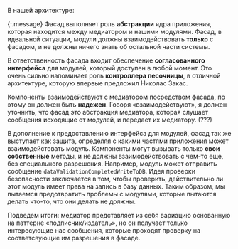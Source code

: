 <!-- ### Использование фасада: абстракция ядра -->

В нашей архитектуре:

{:.message}
Фасад выполняет роль **абстракции** ядра приложения, которая находится между
медиатором и нашими модулями. Фасад, в идеальной ситуации, модули должны
взаимодействовать **только** с фасадом, и не должны ничего знать об остальной
части системы.

В ответственность фасада входит обеспечение **согласованного интерфейса** для
модулей, который доступен в любой момент. Это очень сильно напоминает роль
**контроллера песочницы**, в отличной архитектуре, которую впервые предложил
Николас Закас.

Компоненты взаимодействуют с медиатором посредством фасада, по этому он должен
быть **надежен**. Говоря «взаимодействуют», я должен уточнить, что фасад это
абстракция медиатора, которая слушает сообщения исходящие от модулей, и
передает их медиатору. (???)

В дополнение к предоставлению интерфейса для модулей, фасад так же выступает
как защита, определяя с какими частями приложения может
взаимодейстовать модуль. Компоненты могут вызывать только **свои собственные**
методы, и не должны взаимодействовать с чем-то еще, без специального разрешения.
Например, модуль может отправить сообщение `dataValidationCompletedWriteToDB`.
Идея проверки безопасности заключается в том, чтобы проверить, действительно ли
этот модуль имеет права на запись в базу данных. Таким образом, мы пытаемся
предотвратить проблемы с модулями, которые пытаются делать что-то, что они
делать не должны. 

Подведем итоги: медиатор представляет из себя вариацию основанную на паттерне 
«подписчик/издатель», но он получает только интересующие нас сообщения, которые
проходят проверку на соответсвующие им разрешения в фасаде.
